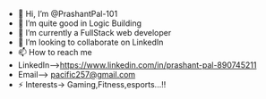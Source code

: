 - 👋 Hi, I’m @PrashantPal-101
- 👀 I’m quite good in Logic Building
- 🌱 I’m currently a FullStack web developer
- 💞️ I’m looking to collaborate on LinkedIn
- 📫 How to reach me
- LinkedIn-->https://www.linkedin.com/in/prashant-pal-890745211
- Email--> pacific257@gmail.com
- ⚡ Interests-> Gaming,Fitness,esports...!!
